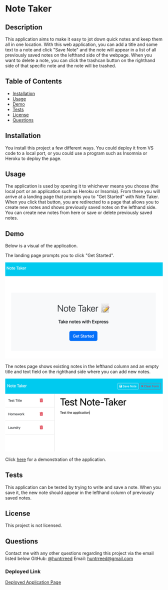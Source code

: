 
 # Note Taker

 
 
 ## Description
This application aims to make it easy to jot down quick notes and keep them all in one location. With this web application, you can add a title and some text to a note and click "Save Note" and the note will appear in a list of all previously saved notes on the lefthand side of the webpage. When you want to delete a note, you can click the trashcan button on the righthand side of that specific note and the note will be trashed. 

 ## Table of Contents
 - [Installation](#installation)
 - [Usage](#usage)
 - [Demo](#demo)
 - [Tests](#tests)
 - [License](#license)
 - [Questions](#questions)

## Installation
You install this project a few different ways. You could deploy it from VS code to a local port, or you could use a program such as Insomnia or Heroku to deploy the page.

## Usage
The application is used by opening it to whichever means you choose (the local port or an application such as Heroku or Insomia). From there you will arrive at a landing page that prompts you to "Get Started" with Note Taker. When you click that button, you are redirected to a page that allows you to create new notes and shows previously saved notes on the lefthand side. You can create new notes from here or save or delete previously saved notes. 

## Demo
Below is a visual of the application.

The landing page prompts you to click "Get Started".

![Landing page of the web application.](./photoassets/Landing-Page.png)

The notes page shows existing notes in the lefthand column and an empty title and text field on the righthand side where you can add new notes.

![Existing notes are listed in the left-hand column with empty fields on the right-hand side for the new note’s title and text.](./photoassets/Note-Taker.png)

Click [here](/photo%20assets/Landing-Page.png) for a demonstration of the application.

## Tests
This application can be tested by trying to write and save a note. When you save it, the new note should appear in the lefthand column of previously saved notes.


## License
This project is not licensed.

## Questions

Contact me with any other questions regarding this project via the email listed below
GitHub: [@huntrreed](https://github.com/huntrreed)
Email: huntrreed@gmail.com

### Deployed Link
[Deployed Application Page](https://huntrreed.github.io/Note-Taker/)
